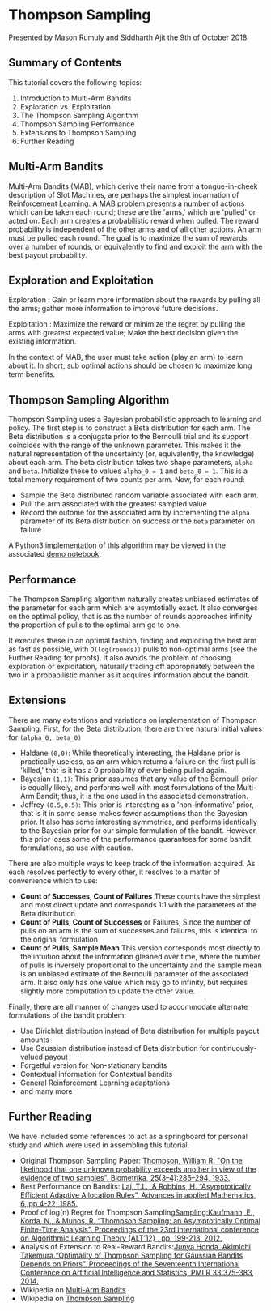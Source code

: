 # Thompson Sampling
Presented by Mason Rumuly and Siddharth Ajit the 9th of October 2018

## Summary of Contents
This tutorial covers the following topics:
1. Introduction to Multi-Arm Bandits
2. Exploration vs. Exploitation
3. The Thompson Sampling Algorithm
4. Thompson Sampling Performance
5. Extensions to Thompson Sampling
6. Further Reading

## Multi-Arm Bandits

Multi-Arm Bandits (MAB), which derive their name from a tongue-in-cheek description of Slot Machines, are perhaps the simplest incarnation of Reinforcement Learning. A MAB problem presents a number of actions which can be taken each round; these are the 'arms,' which are 'pulled' or acted on. Each arm creates a probabilistic reward when pulled. The reward probability is independent of the other arms and of all other actions. An arm must be pulled each round. The goal is to maximize the sum of rewards over a number of rounds, or equivalently to find and exploit the arm with the best payout probability.

## Exploration and Exploitation
Exploration : Gain or learn more information about the rewards by pulling all the arms; gather more information to improve future decisions.

Exploitation : Maximize the reward or minimize the regret by pulling the arms with greatest expected value; Make the best decision given the existing information.

In the context of MAB, the user must take action (play an arm) to learn about it. In short, sub optimal actions should be chosen to maximize long term benefits.



## Thompson Sampling Algorithm

Thompson Sampling uses a Bayesian probabilistic approach to learning and policy.
The first step is to construct a Beta distribution for each arm. The Beta distribution is a conjugate prior to the Bernoulli trial and its support coincides with the range of the unknown parameter. This makes it the natural representation of the uncertainty (or, equivalently, the knowledge) about each arm. The beta distribution takes two shape parameters, ```alpha``` and ```beta```. Initialize these to values ```alpha_0 = 1``` and ```beta_0 = 1```. This is a total memory requirement of two counts per arm.
Now, for each round:

- Sample the Beta distributed random variable associated with each arm.
- Pull the arm associated with the greatest sampled value
- Record the outome for the associated arm by incrementing the ```alpha``` parameter of its Beta distribution on success or the ```beta``` parameter on failure

A Python3 implementation of this algorithm may be viewed in the associated [demo notebook](../Students/mason-rumuly/tutorial/thompson_sampling_demo.ipynb).

## Performance

The Thompson Sampling algorithm naturally creates unbiased estimates of the parameter for each arm which are asymtotially exact. It also converges on the optimal policy, that is as the number of rounds approaches infinity the proportion of pulls to the optimal arm go to one.

It executes these in an optimal fashion, finding and exploiting the best arm as fast as possible, with ```O(log(rounds))``` pulls to non-optimal arms (see the Further Reading for proofs). It also avoids the problem of choosing exploration or exploitation, naturally trading off appropriately between the two in a probabilistic manner as it acquires information about the bandit.

## Extensions

There are many extentions and variations on implementation of Thompson Sampling.
First, for the Beta distribution, there are three natural initial values for ```(alpha_0, beta_0)```
- Haldane ```(0,0)```: While theoretically interesting, the Haldane prior is practically useless, as an arm which returns a failure on the first pull is 'killed,' that is it has a 0 probability of ever being pulled again.
- Bayesian ```(1,1)```: This prior assumes that any value of the Bernoulli prior is equally likely, and performs well with most formulations of the Multi-Arm Bandit; thus, it is the one used in the associated demonstration.
- Jeffrey ```(0.5,0.5)```: This prior is interesting as a 'non-informative' prior, that is it in some sense makes fewer assumptions than the Bayesian prior. It also has some interesting symmetries, and performs identically to the Bayesian prior for our simple formulation of the bandit. However, this prior loses some of the performance guarantees for some bandit formulations, so use with caution.

There are also multiple ways to keep track of the information acquired. As each resolves perfectly to every other, it resolves to a matter of convenience which to use:
- **Count of Successes, Count of Failures** These counts have the simplest and most direct update and corresponds 1:1 with the parameters of the Beta distribution
- **Count of Pulls, Count of Successes** or Failures; Since the number of pulls on an arm is the sum of successes and failures, this is identical to the original formulation
- **Count of Pulls, Sample Mean** This version corresponds most directly to the intuition about the information gleaned over time, where the number of pulls is inversely proportional to the uncertainty and the sample mean is an unbiased estimate of the Bernoulli parameter of the associated arm. It also only has one value which may go to infinity, but requires slightly more computation to update the other value.

Finally, there are all manner of changes used to accommodate alternate formulations of the bandit problem:
- Use Dirichlet distribution instead of Beta distribution for multiple payout amounts
- Use Gaussian distribution instead of Beta distribution for continuously-valued payout
- Forgetful version for Non-stationary bandits
- Contextual information for Contextual bandits
- General Reinforcement Learning adaptations
- and many more

## Further Reading

We have included some references to act as a springboard for personal study and which were used in assembling this tutorial.

- Original Thompson Sampling Paper: [Thompson, William R. "On the likelihood that one unknown probability exceeds another in view of the evidence of two samples". Biometrika, 25(3–4):285–294, 1933.](https://www.dropbox.com/s/yhn9prnr5bz0156/1933-thompson.pdf)
- Best Performance on Bandits: [Lai, T.L., & Robbins, H. “Asymptotically Efficient Adaptive Allocation Rules”. Advances in applied Mathematics, 6, pp 4-22, 1985.](http://www.rci.rutgers.edu/~mnk/papers/Lai_robbins85.pdf)
- Proof of log(n) Regret for Thompson Sampling[Sampling:Kaufmann, E., Korda, N., & Munos, R. “Thompson Sampling: an Asymptotically Optimal Finite-Time Analysis”. Proceedings of the 23rd international conference on Algorithmic Learning Theory (ALT’12) , pp. 199-213. 2012.](https://doi.org/10.1007/978-3-642-34106-9_18)
- Analysis of Extension to Real-Reward Bandits:[Junya Honda, Akimichi Takemura.“Optimality of Thompson Sampling for Gaussian Bandits Depends on Priors”. Proceedings of the Seventeenth International Conference on Artificial Intelligence and Statistics, PMLR 33:375-383, 2014.](http://proceedings.mlr.press/v33/honda14.pdf)
- Wikipedia on [Multi-Arm Bandits](https://en.wikipedia.org/wiki/Bandit_problem)
- Wikipedia on [Thompson Sampling](https://en.wikipedia.org/wiki/Thompson_sampling)
